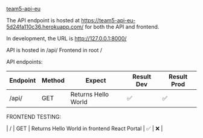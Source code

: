 [team5-api-eu](https://team5-api-eu-5d24fa110c36.herokuapp.com/)

The API endpoint is hosted at https://team5-api-eu-5d24fa110c36.herokuapp.com/ for both the API and frontend.

In development, the URL is http://127.0.0.1:8000/

API is hosted in /api/
Frontend in root /

API endpoints:

| Endpoint | Method | Expect | Result Dev | Result Prod |
|----------|--------|---------|------------|-------------|
| /api/    | GET    | Returns Hello World | ✅ | ✅  |

FRONTEND TESTING:

| /        | GET    | Returns Hello World in frontend React Portal | ✅ | ❌ |